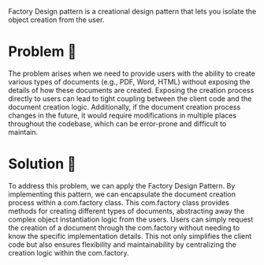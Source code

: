 
Factory Design pattern is a creational design pattern that lets you isolate the object creation from the user.


# Problem 🤯
The problem arises when we need to provide users with the ability to create various types of documents (e.g., PDF, Word, HTML) without exposing the details of how these documents are created. Exposing the creation process directly to users can lead to tight coupling between the client code and the document creation logic. Additionally, if the document creation process changes in the future, it would require modifications in multiple places throughout the codebase, which can be error-prone and difficult to maintain.

# Solution 🥳
To address this problem, we can apply the Factory Design Pattern. By implementing this pattern, we can encapsulate the document creation process within a com.factory class. This com.factory class provides methods for creating different types of documents, abstracting away the complex object instantiation logic from the users. Users can simply request the creation of a document through the com.factory without needing to know the specific implementation details. This not only simplifies the client code but also ensures flexibility and maintainability by centralizing the creation logic within the com.factory.



